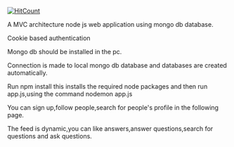 [![HitCount](http://hits.dwyl.io/Vivekgoku20/QnA-website.svg)](http://hits.dwyl.io/Vivekgoku20/QnA-website)

A MVC architecture node js web application using mongo db database.

Cookie based authentication

Mongo db should be installed in the pc.

Connection is made to local mongo db database and databases are created automatically.

Run npm install this installs the required node packages and then run app.js,using the command nodemon app.js

You can sign up,follow people,search for people's profile in the following page.

The feed is dynamic,you can like answers,answer questions,search for questions and ask questions.
